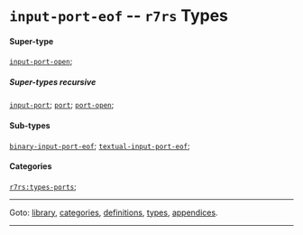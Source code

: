 

<a id='type__r7rs__input-port-eof'></a>

# `input-port-eof` -- `r7rs` Types


#### Super-type

[`input-port-open`](../../r7rs/types/input-port-open.md#type__r7rs__input-port-open);


##### Super-types recursive

[`input-port`](../../r7rs/types/input-port.md#type__r7rs__input-port);
[`port`](../../r7rs/types/port.md#type__r7rs__port);
[`port-open`](../../r7rs/types/port-open.md#type__r7rs__port-open);


#### Sub-types

[`binary-input-port-eof`](../../r7rs/types/binary-input-port-eof.md#type__r7rs__binary-input-port-eof);
[`textual-input-port-eof`](../../r7rs/types/textual-input-port-eof.md#type__r7rs__textual-input-port-eof);


#### Categories

[`r7rs:types-ports`](../../r7rs/categories/r7rs_3a_types-ports.md#category__r7rs__r7rs_3a_types-ports);

----

Goto: [library](../../r7rs/_index.md#library__r7rs), [categories](../../r7rs/categories/_index.md#toc__r7rs__categories), [definitions](../../r7rs/definitions/_index.md#toc__r7rs__definitions), [types](../../r7rs/types/_index.md#toc__r7rs__types), [appendices](../../r7rs/appendices/_index.md#toc__r7rs__appendices).

----

